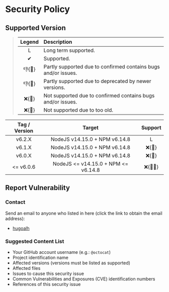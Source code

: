 # Security Policy

## Supported Version

> | **Legend** | **Description** |
> |:-:|:--|
> | L | Long term supported. |
> | ✔ | Supported. |
> | 👎{🐛} | Partly supported due to confirmed contains bugs and/or issues. |
> | 👎{🧓} | Partly supported due to deprecated by newer versions. |
> | ❌{🐛} | Not supported due to confirmed contains bugs and/or issues. |
> | ❌{🧓} | Not supported due to too old. |

| **Tag / Version** | **Target** | **Support** |
|:-:|:-:|:-:|
| v6.2.X | NodeJS v14.15.0 + NPM v6.14.8 | L |
| v6.1.X | NodeJS v14.15.0 + NPM v6.14.8 | ❌{🧓} |
| v6.0.X | NodeJS v14.15.0 + NPM v6.14.8 | ❌{🧓} |
| <= v6.0.6 | NodeJS <= v14.15.0 + NPM <= v6.14.8 | ❌{🐛🧓} |

## Report Vulnerability

### Contact

Send an email to anyone who listed in here (click the link to obtain the email address):

- [hugoalh](https://github.com/hugoalh)

### Suggested Content List

- Your GitHub account username (e.g.: `@octocat`)
- Project identification name
- Affected versions (versions must be listed as supported)
- Affected files
- Issues to cause this security issue
- Common Vulnerabilities and Exposures (CVE) identification numbers
- References of this security issue

